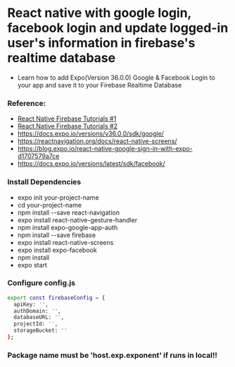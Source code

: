 # React native with google login, facebook login and update logged-in user's information in firebase's realtime database  

- Learn how to add Expo(Version 36.0.0) Google & Facebook Login to your app and save it to your Firebase Realtime Database 

### Reference:
* [React Native Firebase Tutorials #1](https://www.youtube.com/watch?v=ZcaQJoXY-3Q&list=PLy9JCsy2u97nVN5GxrjC6rv9XfyxoDtB_)
* [React Native Firebase Tutorials #2](https://www.youtube.com/watch?v=GZKaVJEd4JU&list=PLy9JCsy2u97nVN5GxrjC6rv9XfyxoDtB_&index=2)
* https://docs.expo.io/versions/v36.0.0/sdk/google/
* https://reactnavigation.org/docs/react-native-screens/
* https://blog.expo.io/react-native-google-sign-in-with-expo-d1707579a7ce
* https://docs.expo.io/versions/latest/sdk/facebook/

### Install Dependencies

* expo init your-project-name
* cd your-project-name
* npm install --save react-navigation
* expo install react-native-gesture-handler
* npm install expo-google-app-auth
* npm install --save firebase
* expo install react-native-screens
* expo install expo-facebook
* npm install
* expo start


### Configure config.js 
```sh
export const firebaseConfig = {
  apiKey: '',
  authDomain: '',
  databaseURL: '',
  projectId: '',
  storageBucket: ''
};
```

### Package name must be 'host.exp.exponent' if runs in local!!